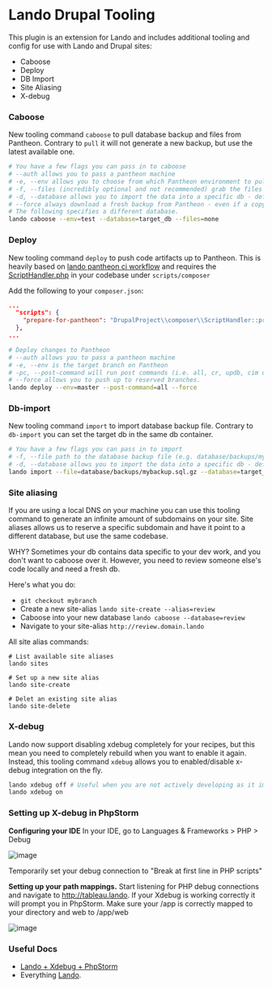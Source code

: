 Lando Drupal Tooling 
====================

This plugin is an extension for Lando and includes additional tooling and config for 
use with Lando and Drupal sites:

- Caboose
- Deploy
- DB Import
- Site Aliasing
- X-debug

### Caboose
New tooling command `caboose` to pull database backup and files from Pantheon. Contrary to `pull`
it will not generate a new backup, but use the latest available one.

```bash
# You have a few flags you can pass in to caboose
# --auth allows you to pass a pantheon machine
# -e, --env allows you to choose from which Pantheon environment to pull from
# -f, --files (incredibly optional and not recommended) grab the files folder from the environment specified (default is none)
# -d, --database allows you to import the data into a specific db - defaults to `pantheon`
# --force always download a fresh backup from Pantheon - even if a copy is already present locally
# The following specifies a different database.
lando caboose --env=test --database=target_db --files=none
```

### Deploy
New tooling command `deploy` to push code artifacts up to Pantheon. This is heavily based on
[lando pantheon ci workflow](https://github.com/lando/lando-pantheon-ci-workflow-example) and
requires the [ScriptHandler.php](https://github.com/lando/lando-pantheon-ci-workflow-example/tree/master/scripts/composer)
in your codebase under `scripts/composer`

Add the following to your `composer.json`:

```json
...
  "scripts": {
    "prepare-for-pantheon": "DrupalProject\\composer\\ScriptHandler::prepareForPantheon"
  },
...
```

```bash
# Deploy changes to Pantheon
# --auth allows you to pass a pantheon machine
# -e, --env is the target branch on Pantheon
# -pc, --post-command will run post commands (i.e. all, cr, updb, cim or none).
# --force allows you to push up to reserved branches.
lando deploy --env=master --post-command=all --force
```

### Db-import
New tooling command `import` to import database backup file. Contrary to `db-import` you can
set the target db in the same db container.

```bash
# You have a few flags you can pass in to import
# -f, --file path to the database backup file (e.g. database/backups/my_backup.sql.gz)
# -d, --database allows you to import the data into a specific db - defaults to `pantheon`
lando import --file=database/backups/mybackup.sql.gz --database=target_db
```

### Site aliasing
If you are using a local DNS on your machine you can use this tooling command to
generate an infinite amount of subdomains on your site. Site aliases allows us to reserve
a specific subdomain and have it point to a different database, but use the same codebase.

WHY? Sometimes your db contains data specific to your dev work, and you don't want to caboose 
over it. However, you need to review someone else's code locally and need a 
fresh db.

Here's what you do:

- `git checkout mybranch`
- Create a new site-alias `lando site-create --alias=review`
- Caboose into your new database `lando caboose --database=review`
- Navigate to your site-alias `http://review.domain.lando`

All site alias commands:

```
# List available site aliases
lando sites

# Set up a new site alias
lando site-create

# Delet an existing site alias
lando site-delete
```

### X-debug
Lando now support disabling xdebug completely for your recipes, but this mean you need to completely
rebuild when you want to enable it again. Instead, this tooling command `xdebug` allows you to 
enabled/disable x-debug integration on the fly.

```bash
lando xdebug off # Useful when you are not actively developing as it improves performance.
lando xdebug on
```

### Setting up X-debug in PhpStorm

__Configuring your IDE__
In your IDE, go to Languages & Frameworks > PHP > Debug

![image](https://user-images.githubusercontent.com/8611594/38646710-e8e842c2-3d9d-11e8-880a-41f145e3c79b.png)

Temporarily set your debug connection to "Break at first line in PHP scripts"

__Setting up your path mappings.__
Start listening for PHP debug connections and navigate to http://tableau.lando. If your Xdebug is
working correctly it will prompt you in PhpStorm. Make sure your /app is correctly mapped to your directory
and web to /app/web

![image](https://user-images.githubusercontent.com/8611594/38646711-ea574b08-3d9d-11e8-9aa0-54af278823b4.png)

### Useful Docs
* [Lando + Xdebug + PhpStorm](https://docs.devwithlando.io/guides/lando-phpstorm.html)
* Everything [Lando](https://docs.devwithlando.io).
